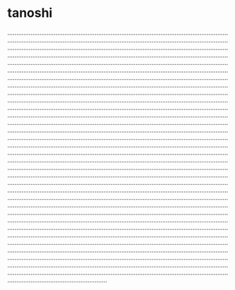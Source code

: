 # tanoshi
....................................................................................................................................................................................................................................................................................................................................................................................................................................................................................................................................................................................................................................................................................................................................................................................................................................................................................................................................................................................................................................................................................................................................................................................................................................................................................................................................................................................................................................................................................................................................................................................................................................................................................................................................................................................................................................................................................................................................................................................................................................................................................................................................................................................................................................................................................................................................................................................................................................................................................................................................................................................................................................................................................................................................................................................................................................................................................................................................................................................................................................................................................................................................................................................................................................................................................................................................................................................................................................................................................................................................................................................................................................................................................................................................................................................................................................................................................................................................................................................................................................................................................................................................................................................................................................................................................................................